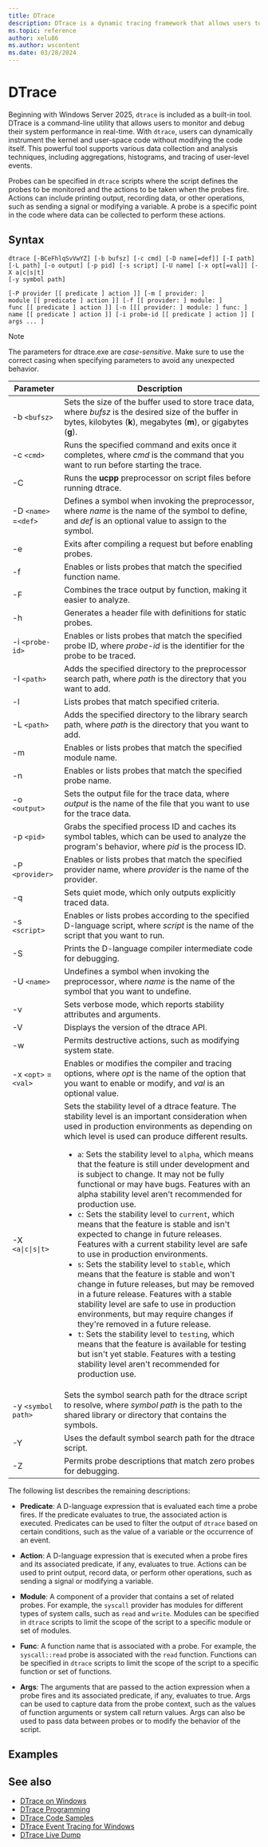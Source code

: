 ```yaml
---
title: DTrace
description: DTrace is a dynamic tracing framework that allows users to monitor and debug system performance for Windows and other operating systems.
ms.topic: reference
author: xelu86
ms.author: wscontent
ms.date: 03/28/2024
---
```


# DTrace

Beginning with Windows Server 2025, `dtrace` is included as a built-in tool. DTrace is a command-line utility that allows users to monitor and debug their system performance in real-time. With `dtrace`, users can dynamically instrument the kernel and user-space code without modifying the code itself. This powerful tool supports various data collection and analysis techniques, including aggregations, histograms, and tracing of user-level events.

Probes can be specified in `dtrace` scripts where the script defines the probes to be monitored and the actions to be taken when the probes fire. Actions can include printing output, recording data, or other operations, such as sending a signal or modifying a variable. A probe is a specific point in the code where data can be collected to perform these actions.

## Syntax

```
dtrace [-BCeFhlqSvVwYZ] [-b bufsz] [-c cmd] [-D name[=def]] [-I path]
[-L path] [-o output] [-p pid] [-s script] [-U name] [-x opt[=val]] [-X a|c|s|t]
[-y symbol path]

[-P provider [[ predicate ] action ]] [-m [ provider: ]
module [[ predicate ] action ]] [-f [[ provider: ] module: ]
func [[ predicate ] action ]] [-n [[[ provider: ] module: ] func: ]
name [[ predicate ] action ]] [-i probe-id [[ predicate ] action ]] [ args ... ]
```

> [!NOTE]
> The parameters for dtrace.exe are _case-sensitive_. Make sure to use the correct casing when specifying parameters to avoid any unexpected behavior.

| Parameter | Description |
|-|-|
| -b `<bufsz>` | Sets the size of the buffer used to store trace data, where _bufsz_ is the desired size of the buffer in bytes, kilobytes (**k**), megabytes (**m**), or gigabytes (**g**). |
| -c `<cmd>` | Runs the specified command and exits once it completes, where _cmd_ is the command that you want to run before starting the trace. |
| -C | Runs the **ucpp** preprocessor on script files before running dtrace. |
| -D `<name>` =`<def>` | Defines a symbol when invoking the preprocessor, where _name_ is the name of the symbol to define, and _def_ is an optional value to assign to the symbol. |
| -e | Exits after compiling a request but before enabling probes. |
| -f | Enables or lists probes that match the specified function name. |
| -F | Combines the trace output by function, making it easier to analyze. |
| -h | Generates a header file with definitions for static probes. |
| -i `<probe-id>` | Enables or lists probes that match the specified probe ID, where _probe-id_ is the identifier for the probe to be traced. |
| -I `<path>` | Adds the specified directory to the preprocessor search path, where _path_ is the directory that you want to add. |
| -l | Lists probes that match specified criteria. |
| -L `<path>` | Adds the specified directory to the library search path, where _path_ is the directory that you want to add. |
| -m | Enables or lists probes that match the specified module name. |
| -n | Enables or lists probes that match the specified probe name. |
| -o `<output>` | Sets the output file for the trace data, where _output_ is the name of the file that you want to use for the trace data. |
| -p `<pid>` | Grabs the specified process ID and caches its symbol tables, which can be used to analyze the program's behavior, where _pid_ is the process ID. |
| -P `<provider>` | Enables or lists probes that match the specified provider name, where _provider_ is the name of the provider. |
| -q | Sets quiet mode, which only outputs explicitly traced data. |
| -s `<script>` | Enables or lists probes according to the specified D-language script, where _script_ is the name of the script that you want to run. |
| -S | Prints the D-language compiler intermediate code for debugging. |
| -U `<name>` | Undefines a symbol when invoking the preprocessor, where _name_ is the name of the symbol that you want to undefine. |
| -v | Sets verbose mode, which reports stability attributes and arguments. |
| -V | Displays the version of the dtrace API. |
| -w | Permits destructive actions, such as modifying system state. |
| -x `<opt>` =`<val>` | Enables or modifies the compiler and tracing options, where _opt_ is the name of the option that you want to enable or modify, and _val_ is an optional value. |
| -X `<a\|c\|s\|t>` | Sets the stability level of a dtrace feature. The stability level is an important consideration when used in production environments as depending on which level is used can produce different results. <br> <ul><li> `a`: Sets the stability level to `alpha`, which means that the feature is still under development and is subject to change. It may not be fully functional or may have bugs. Features with an alpha stability level aren't recommended for production use. <li> `c`: Sets the stability level to `current`, which means that the feature is stable and isn't expected to change in future releases. Features with a current stability level are safe to use in production environments. <li> `s`: Sets the stability level to `stable`, which means that the feature is stable and won't change in future releases, but may be removed in a future release. Features with a stable stability level are safe to use in production environments, but may require changes if they're removed in a future release. <li> `t`: Sets the stability level to `testing`, which means that the feature is available for testing but isn't yet stable. Features with a testing stability level aren't recommended for production use.</ul></li> |
| -y `<symbol path>` | Sets the symbol search path for the dtrace script to resolve, where _symbol path_ is the path to the shared library or directory that contains the symbols. |
| -Y | Uses the default symbol search path for the dtrace script. |
| -Z | Permits probe descriptions that match zero probes for debugging. |

The following list describes the remaining descriptions:

- **Predicate**: A D-language expression that is evaluated each time a probe fires. If the predicate evaluates to true, the associated action is executed. Predicates can be used to filter the output of `dtrace` based on certain conditions, such as the value of a variable or the occurrence of an event.

- **Action**: A D-language expression that is executed when a probe fires and its associated predicate, if any, evaluates to true. Actions can be used to print output, record data, or perform other operations, such as sending a signal or modifying a variable.

- **Module**: A component of a provider that contains a set of related probes. For example, the `syscall` provider has modules for different types of system calls, such as `read` and `write`. Modules can be specified in `dtrace` scripts to limit the scope of the script to a specific module or set of modules.

- **Func**: A function name that is associated with a probe. For example, the `syscall::read` probe is associated with the `read` function. Functions can be specified in `dtrace` scripts to limit the scope of the script to a specific function or set of functions.

- **Args**: The arguments that are passed to the action expression when a probe fires and its associated predicate, if any, evaluates to true. Args can be used to capture data from the probe context, such as the values of function arguments or system call return values. Args can also be used to pass data between probes or to modify the behavior of the script.

## Examples

## See also

- [DTrace on Windows](/windows-hardware/drivers/devtest/dtrace)
- [DTrace Programming](/windows-hardware/drivers/devtest/dtrace-programming)
- [DTrace Code Samples](/windows-hardware/drivers/devtest/dtrace-code-samples)
- [DTrace Event Tracing for Windows](/windows-hardware/drivers/devtest/dtrace-etw)
- [DTrace Live Dump](/windows-hardware/drivers/devtest/dtrace-live-dump)

